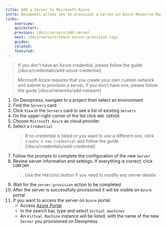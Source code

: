 ```yaml
---
title: Add a Server to Microsoft Azure
intro: Devopness allows you to provision a server on Azure Resource Manager (RM) and manage it through Devopness.
links:
    overview:
    quickstart:
    previous: /docs/servers/add-server
    next: /docs/servers/check-server-provision-logs
    guides:
    related:
    featured:
---
```


> If you don't have an Azure credential, please follow the guide [/docs/credentials/add-azure-credential]

> Microsoft Azure requires that you create your own custom network and subnet to provision a server, if you don't have one, please follow the guide [/docs/networks/add-network]

1. On Devopness, navigate to a project then select an environment
2. Find the `Servers` card
3. Click `View` in the `Servers` card to see a list of existing `Servers`
4. On the upper-right corner of the list click `ADD SERVER`
5. Choose `Microsoft Azure` as cloud provider
6. Select a `Credential`
    > If no credential is listed or you want to use a different one, click `Create a new Credential` and follow the guide [/docs/credentials/add-credential]
7. Follow the prompts to complete the configuration of the new `Server`
8. Review server information and settings. If everything is correct, click `CONFIRM`
    > Use the `PREVIOUS` button if you need to modify any server details
9. Wait for the `server:provision` action to be completed
10. After the server is successfully provisioned it will be visible on `Azure` portal
11. If you want to access the server on `Azure` portal:
    - Access [Azure Portal](https://portal.azure.com/)
    - In the search bar, type and select `Virtual machines`
    - An `Virtual Machine` instance will be listed, with the name of the new `Server` you provisioned on Devopness
